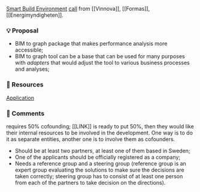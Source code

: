 [Smart Build Environment](https://www.smartbuilt.se/) [call](https://formas.se/soka-finansiering/alla-utlysningar/utlysningar/2024-10-15-smart-built-environment-digitalt-samhallsbyggande-i-praktiken.html) from [[Vinnova]], [[Formas]], [[Energimyndigheten]].

### 💡 Proposal

* BIM to graph package that makes performance analysis more accessible;
* BIM to graph tool can be a base that can be used for many purposes with _adapters_ that would adjust the tool to various business processes and analyses;

### 💎 Resources

[Application](<[https://docs.google.com/document/d/1Nw39aLQXX1vT108xCehXid6ua1sFzgRvoNgCRudiSdM/edit?usp=drive_link](https://docs.google.com/document/d/1Nw39aLQXX1vT108xCehXid6ua1sFzgRvoNgCRudiSdM/edit?usp=drive_link&authuser=4)>)

### 📝 Comments

requires 50% cofounding; [[LINK]] is ready to put 50%, then they would like their internal resources to be involved in the development. One way is to do it as separate entities, another one is to involve them as cofounders.

- Should be at least two partners, at least one of them based in Sweden;
- One of the applicants should be officially registered as a company;
- Needs a reference group and a steering group (reference group is an expert group evaluating the solutions to make sure the decisions are taken correctly; steering group has to consist of at least one person from each of the partners to take decision on the directions).
